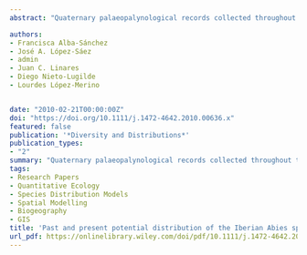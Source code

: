 ```yaml
---
abstract: "Quaternary palaeopalynological records collected throughout the Iberian Peninsula and species distribution models (SDMs) were integrated to gain a better understanding of the historical biogeography of the Iberian Abies species (i.e. Abies pinsapo and Abies alba). We hypothesize that SDMs and Abies palaeorecords are closely correlated, assuming a certain stasis in climatic and topographic ecological niche dimensions. In addition, the modelling results were used to assign the fossil records to A. alba or A. pinsapo, to identify environmental variables affecting their distribution, and to evaluate the ecological segregation between the two taxa.  For the estimation of past Abies distributions, a hindcasting process was used. Abies pinsapo and A. alba were modelled individually, first calibrating the model for their current distributions in relation to the present climate, and then projecting it into the past—the last glacial maximum (LGM) and the Middle Holocene periods—in relation to palaeoclimate simulations. The resulting models were compared with Iberian‐wide fossil pollen records to detect areas of overlap. The overlap observed between past Abies refugia—inferred from fossil pollen records—and the SDMs helped to construct the Quaternary distribution of the Iberian Abies species. SDMs yielded two well‐differentiated potential distributions: A. pinsapo throughout the Baetic mountain Range and A. alba along the Pyrenees and Cantabrian Range. These results propose that the two taxa remained isolated throughout the Quaternary, indicating a significant geographical and ecological segregation. In addition, no significant differences were detected comparing the three projections (present‐day, Mid‐Holocene and LGM), suggesting a relative climate stasis in the refuge areas during the Quaternary. Our results confirm that SDM projections can provide a useful complement to palaeoecological studies, offering a less subjective and spatially explicit hypothesis concerning past geographic patterns of Iberian Abies species. The integration of ecological‐niche characteristics from known occurrences of Abies species in conjunction with palaeoecological studies could constitute a suitable tool to define appropriate areas in which to focus proactive conservation strategies. "

authors:
- Francisca Alba-Sánchez
- José A. López-Sáez
- admin
- Juan C. Linares
- Diego Nieto-Lugilde
- Lourdes López-Merino


date: "2010-02-21T00:00:00Z"
doi: "https://doi.org/10.1111/j.1472-4642.2010.00636.x"
featured: false
publication: '*Diversity and Distributions*'
publication_types:
- "2"
summary: "Quaternary palaeopalynological records collected throughout the Iberian Peninsula and species distribution models (SDMs) were integrated to gain a better understanding of the historical biogeography of the Iberian Abies species (i.e. Abies pinsapo and Abies alba). We hypothesize that SDMs and Abies palaeorecords are closely correlated, assuming a certain stasis in climatic and topographic ecological niche dimensions. In addition, the modelling results were used to assign the fossil records to A. alba or A. pinsapo, to identify environmental variables affecting their distribution, and to evaluate the ecological segregation between the two taxa."
tags:
- Research Papers
- Quantitative Ecology
- Species Distribution Models
- Spatial Modelling
- Biogeography
- GIS
title: 'Past and present potential distribution of the Iberian Abies species: a phytogeographic approach using fossil pollen data and species distribution models '
url_pdf: https://onlinelibrary.wiley.com/doi/pdf/10.1111/j.1472-4642.2010.00636.x
---
```


